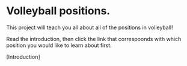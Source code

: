 # Volleyball positions.

This project will teach you all about all of the positions in volleyball!

Read the introduction, then click the link that correspoonds with which position you would like to learn about first.

[Introduction]

